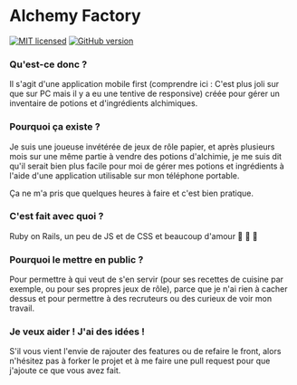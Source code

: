 # Alchemy Factory

[![MIT licensed](https://img.shields.io/badge/license-MIT-blue.svg)](https://raw.githubusercontent.com/hyperium/hyper/master/LICENSE) 
[![GitHub version](https://d25lcipzij17d.cloudfront.net/badge.svg?id=gh&type=6&v=2.0.0&x2=0)](http://badge.fury.io/gh/boennemann%2Fbadges)

### Qu'est-ce donc ?

Il s'agit d'une application mobile first (comprendre ici : C'est plus joli sur que sur PC mais il y a eu une tentive de responsive) créée pour gérer un inventaire de potions et d'ingrédients alchimiques.

### Pourquoi ça existe ?

Je suis une joueuse invétérée de jeux de rôle papier, et après plusieurs mois sur une même partie à vendre des potions d'alchimie, je me suis dit qu'il serait bien plus facile pour moi de gérer mes potions et ingrédients à l'aide d'une application utilisable sur mon téléphone portable.

Ça ne m'a pris que quelques heures à faire et c'est bien pratique.

### C'est fait avec quoi ?

Ruby on Rails, un peu de JS et de CSS et beaucoup d'amour :purple_heart: :blue_heart: :yellow_heart:

### Pourquoi le mettre en public ?
Pour permettre à qui veut de s'en servir (pour ses recettes de cuisine par exemple, ou pour ses propres jeux de rôle), parce que je n'ai rien à cacher dessus et pour permettre à des recruteurs ou des curieux de voir mon travail.

### Je veux aider ! J'ai des idées !
S'il vous vient l'envie de rajouter des features ou de refaire le front, alors n'hésitez pas à forker le projet et à me faire une pull request pour que j'ajoute ce que vous avez fait.
